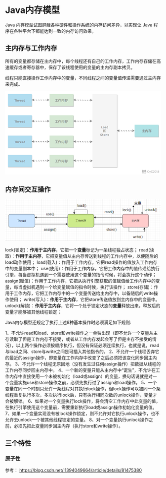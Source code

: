 # Java内存模型
Java 内存模型试图屏蔽各种硬件和操作系统的内存访问差异，以实现让 Java 程序在各种平台下都能达到一致的内存访问效果。

## 主内存与工作内存
所有的变量都存储在主内存中，每个线程还有自己的工作内存，工作内存存储在高速缓存或者寄存器中，保存了该线程使用的变量的主内存副本拷贝。

线程只能直接操作工作内存中的变量，不同线程之间的变量值传递需要通过主内存来完成。

![title](https://raw.githubusercontent.com/pallcard/noteImg/master/noteImg/2020/03/22/1584859773466-1584859773471.png)

## 内存间交互操作
![title](https://raw.githubusercontent.com/pallcard/noteImg/master/noteImg/2020/03/22/%E5%BE%AE%E4%BF%A1%E6%88%AA%E5%9B%BE_20200322150914-1584861338543.png)

lock(锁定)：**作用于主内存**，它把一个**变量**标记为一条线程独占状态；
read(读取)：**作用于主内存**，它把变量值从主内存传送到线程的工作内存中，以便随后的load动作使用；
load(载入)：作用于工作内存，它把read操作的值放入工作内存中的变量副本中；
use(使用)：作用于工作内存，它把工作内存中的值传递给执行引擎，每当虚拟机遇到一个需要使用这个变量的指令时候，将会执行这个动作；
assign(赋值)：作用于工作内存，它把从执行引擎获取的值赋值给工作内存中的变量，每当虚拟机遇到一个给变量赋值的指令时候，执行该操作；
store(存储)：作用于工作内存，它把工作内存中的一个变量传送给主内存中，以备随后的write操作使用；
write(写入)：**作用于主内存**，它把store传送值放到主内存中的变量中。
unlock(解锁)：**作用于主内存**，它将一个处于锁定状态的**变量**释放出来，释放后的变量才能够被其他线程锁定；

Java内存模型还规定了执行上述8种基本操作时必须满足如下规则:

1、不允许read和load、store和write操作之一单独出现（即不允许一个变量从主存读取了但是工作内存不接受，或者从工作内存发起会写了但是主存不接受的情况），以上两个操作必须按顺序执行，但没有保证必须连续执行，也就是说，read与load之间、store与write之间是可插入其他指令的。
2、不允许一个线程丢弃它的最近的assign操作，即变量在工作内存中改变了之后必须把该变化同步回主内存。
3、不允许一个线程无原因地（没有发生过任何assign操作）把数据从线程的工作内存同步回主内存中。
4、一个新的变量只能从主内存中“诞生”，不允许在工作内存中直接使用一个未被初始化（load或assign）的变量，换句话说就是对一个变量实施use和store操作之前，必须先执行过了assign和load操作。
5、一个变量在同一个时刻只允许一条线程对其执行lock操作，但lock操作可以被同一个条线程重复执行多次，多次执行lock后，只有执行相同次数的unlock操作，变量才会被解锁。
6、如果对一个变量执行lock操作，将会清空工作内存中此变量的值，在执行引擎使用这个变量前，需要重新执行load或assign操作初始化变量的值。
7、如果一个变量实现没有被lock操作锁定，则不允许对它执行unlock操作，也不允许去unlock一个被其他线程锁定的变量。
8、对一个变量执行unlock操作之前，必须先把此变量同步回主内存（执行store和write操作）。


## 三个特性

### 原子性









参考：
https://blog.csdn.net/l1394049664/article/details/81475380










